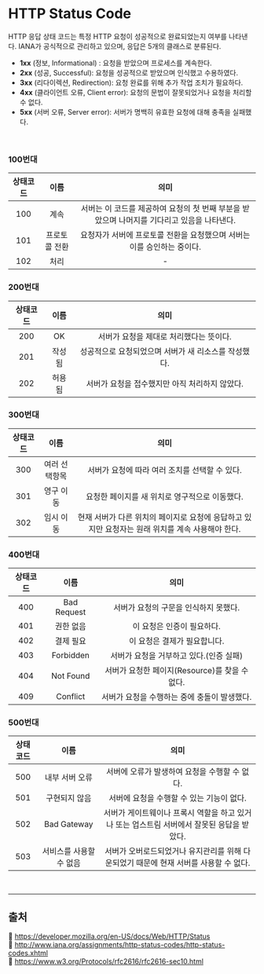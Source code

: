 # HTTP Status Code

HTTP 응답 상태 코드는 특정 HTTP 요청이 성공적으로 완료되었는지 여부를 나타낸다. IANA가 공식적으로 관리하고 있으며, 응답은 5개의 클래스로 분류된다.

- **1xx** (정보, Informational) : 요청을 받았으며 프로세스를 계속한다.
- **2xx** (성공, Successful): 요청을 성공적으로 받았으며 인식했고 수용하였다.
- **3xx** (리다이렉션, Redirection): 요청 완료를 위해 추가 작업 조치가 필요하다.
- **4xx** (클라이언트 오류, Client error): 요청의 문법이 잘못되었거나 요청을 처리할 수 없다.
- **5xx** (서버 오류, Server error): 서버가 명백히 유효한 요청에 대해 충족을 실패했다.

<br/>

### 100번대

| 상태코드 |     이름      |                                            의미                                             |
| :------: | :-----------: | :-----------------------------------------------------------------------------------------: |
|   100    |     계속      | 서버는 이 코드를 제공하여 요청의 첫 번째 부분을 받았으며 나머지를 기다리고 있음을 나타낸다. |
|   101    | 프로토콜 전환 |           요청자가 서버에 프로토콜 전환을 요청했으며 서버는 이를 승인하는 중이다.           |
|   102    |     처리      |                                              -                                              |

### 200번대

| 상태코드 |  이름  |                         의미                         |
| :------: | :----: | :--------------------------------------------------: |
|   200    |   OK   |       서버가 요청을 제대로 처리했다는 뜻이다.        |
|   201    | 작성됨 | 성공적으로 요청되었으며 서버가 새 리소스를 작성했다. |
|   202    | 허용됨 |    서버가 요청을 접수했지만 아직 처리하지 않았다.    |

### 300번대

| 상태코드 |     이름      |                                               의미                                               |
| :------: | :-----------: | :----------------------------------------------------------------------------------------------: |
|   300    | 여러 선택항목 |                          서버가 요청에 따라 여러 조치를 선택할 수 있다.                          |
|   301    |   영구 이동   |                          요청한 페이지를 새 위치로 영구적으로 이동했다.                          |
|   302    |   임시 이동   | 현재 서버가 다른 위치의 페이지로 요청에 응답하고 있지만 요청자는 원래 위치를 계속 사용해야 한다. |

### 400번대

| 상태코드 |    이름     |                      의미                      |
| :------: | :---------: | :--------------------------------------------: |
|   400    | Bad Request |     서버가 요청의 구문을 인식하지 못했다.      |
|   401    |  권한 없음  |           이 요청은 인증이 필요하다.           |
|   402    |  결제 필요  |          이 요청은 결제가 필요합니다.          |
|   403    |  Forbidden  |    서버가 요청을 거부하고 있다.(인증 실패)     |
|   404    |  Not Found  | 서버가 요청한 페이지(Resource)를 찾을 수 없다. |
|   409    |  Conflict   |  서버가 요청을 수행하는 중에 충돌이 발생했다.  |

### 500번대

| 상태코드 |          이름           |                                            의미                                            |
| :------: | :---------------------: | :----------------------------------------------------------------------------------------: |
|   500    |     내부 서버 오류      |                       서버에 오류가 발생하여 요청을 수행할 수 없다.                        |
|   501    |      구현되지 않음      |                         서버에 요청을 수행할 수 있는 기능이 없다.                          |
|   502    |       Bad Gateway       | 서버가 게이트웨이나 프록시 역할을 하고 있거나 또는 업스트림 서버에서 잘못된 응답을 받았다. |
|   503    | 서비스를 사용할 수 없음 |   서버가 오버로드되었거나 유지관리를 위해 다운되었기 때문에 현재 서버를 사용할 수 없다.    |

<br/>

---

## 출처

📄 https://developer.mozilla.org/en-US/docs/Web/HTTP/Status  
📄 http://www.iana.org/assignments/http-status-codes/http-status-codes.xhtml  
📄 https://www.w3.org/Protocols/rfc2616/rfc2616-sec10.html
